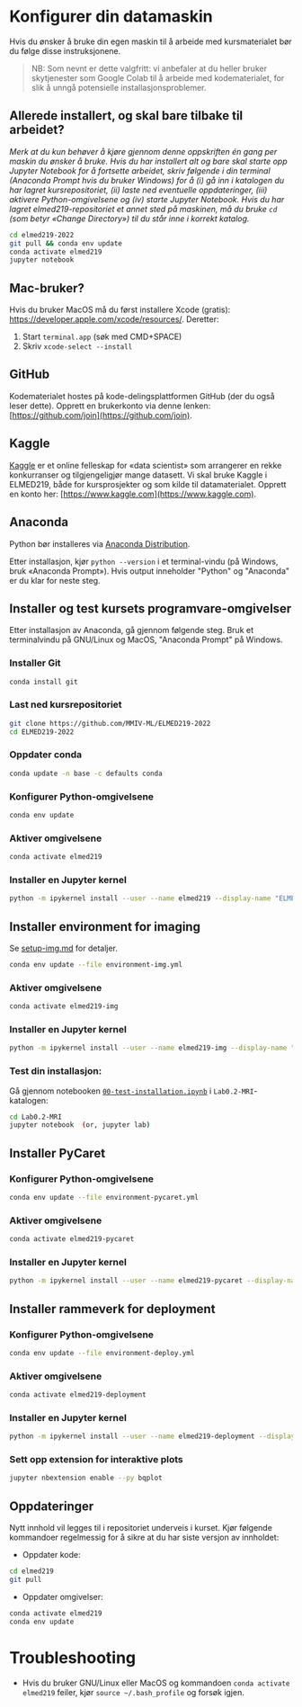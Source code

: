 # Konfigurer din datamaskin

Hvis du ønsker å bruke din egen maskin til å arbeide med kursmaterialet bør du følge disse instruksjonene. 

> NB: Som nevnt er dette valgfritt: vi anbefaler at du heller bruker skytjenester som Google Colab til å arbeide med kodematerialet, for slik å unngå potensielle installasjonsproblemer.


## Allerede installert, og skal bare tilbake til arbeidet?
_Merk at du kun behøver å kjøre gjennom denne oppskriften én gang per maskin du ønsker å bruke. Hvis du har installert alt og bare skal starte opp Jupyter Notebook for å fortsette arbeidet, skriv følgende i din terminal (Anaconda Prompt hvis du bruker Windows) for å (i) gå inn i katalogen du har lagret kursrepositoriet, (ii) laste ned eventuelle oppdateringer, (iii) aktivere Python-omgivelsene og (iv) starte Jupyter Notebook. Hvis du har lagret elmed219-repositoriet et annet sted på maskinen, må du bruke `cd` (som betyr «Change Directory») til du står inne i korrekt katalog._
```bash
cd elmed219-2022 
git pull && conda env update
conda activate elmed219
jupyter notebook
``` 

## Mac-bruker?
Hvis du bruker MacOS må du først installere Xcode (gratis): https://developer.apple.com/xcode/resources/. Deretter:
1. Start `terminal.app` (søk med CMD+SPACE)
2. Skriv `xcode-select --install`



## GitHub
Kodematerialet hostes på kode-delingsplattformen GitHub (der du også leser dette). Opprett en brukerkonto via denne lenken: [https://github.com/join](https://github.com/join). 

## Kaggle
[Kaggle](https://www.kaggle.com) er et online felleskap for «data scientist» som arrangerer en rekke konkurranser og tilgjengeligjør mange datasett. Vi skal bruke Kaggle i ELMED219, både for kursprosjekter og som kilde til datamaterialet. Opprett en konto her: [https://www.kaggle.com](https://www.kaggle.com).

## Anaconda

Python bør installeres via [Anaconda Distribution](https://www.anaconda.com/products/individual#Downloads).

Etter installasjon, kjør `python --version` i et terminal-vindu (på Windows, bruk «Anaconda Prompt»). Hvis output inneholder "Python" og "Anaconda" er du klar for neste steg.


## Installer og test kursets programvare-omgivelser

Etter installasjon av Anaconda, gå gjennom følgende steg. Bruk et terminalvindu på GNU/Linux og MacOS, "Anaconda Prompt" på Windows. 

### Installer Git

```bash
conda install git
```

### Last ned kursrepositoriet

```bash
git clone https://github.com/MMIV-ML/ELMED219-2022
cd ELMED219-2022
```

### Oppdater conda
```bash
conda update -n base -c defaults conda
```

### Konfigurer Python-omgivelsene
```bash
conda env update
```

### Aktiver omgivelsene
```bash
conda activate elmed219
```

### Installer en Jupyter kernel

```bash
python -m ipykernel install --user --name elmed219 --display-name "ELMED219"
```

## Installer environment for imaging

Se [setup-img.md](./setup-img.md) for detaljer.


```bash
conda env update --file environment-img.yml
```

### Aktiver omgivelsene
```bash
conda activate elmed219-img
```

### Installer en Jupyter kernel

```bash
python -m ipykernel install --user --name elmed219-img --display-name "ELMED219-IMG"
```

### Test din installasjon:
Gå gjennom notebooken [`00-test-installation.ipynb`](https://nbviewer.jupyter.org/github/MMIV-ML/ELMED219-2022/blob/main/Lab0.2-MRI/00-test-installation.ipynb) i `Lab0.2-MRI`-katalogen:
```bash
cd Lab0.2-MRI
jupyter notebook  (or, jupyter lab)
```


## Installer PyCaret

### Konfigurer Python-omgivelsene
```bash
conda env update --file environment-pycaret.yml
```

### Aktiver omgivelsene
```bash
conda activate elmed219-pycaret
```

### Installer en Jupyter kernel

```bash
python -m ipykernel install --user --name elmed219-pycaret --display-name "ELMED219-PyCaret"
```


## Installer rammeverk for deployment

### Konfigurer Python-omgivelsene
```bash
conda env update --file environment-deploy.yml
```

### Aktiver omgivelsene
```bash
conda activate elmed219-deployment
```

### Installer en Jupyter kernel

```bash
python -m ipykernel install --user --name elmed219-deployment --display-name "ELMED219-deployment"
```

### Sett opp extension for interaktive plots

```bash
jupyter nbextension enable --py bqplot
```

## Oppdateringer

Nytt innhold vil legges til i repositoriet underveis i kurset. Kjør følgende kommandoer regelmessig for å sikre at du har siste versjon av innholdet:

* Oppdater kode: 
```bash
cd elmed219
git pull
``` 

* Oppdater omgivelser:
```bash
conda activate elmed219
conda env update
```


# Troubleshooting
* Hvis du bruker GNU/Linux eller MacOS og kommandoen `conda activate elmed219` feiler, kjør `source ~/.bash_profile` og forsøk igjen.
